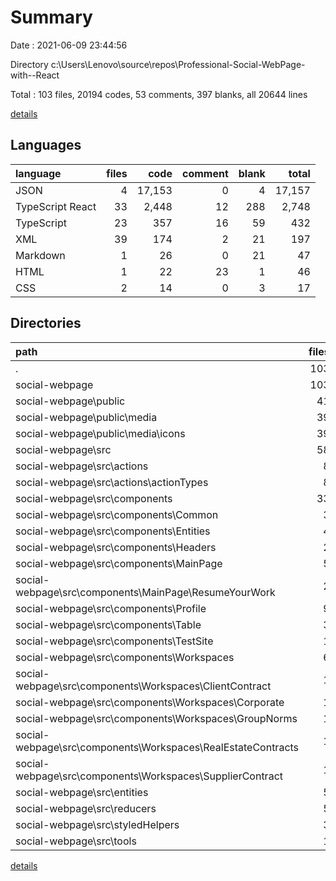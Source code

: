 # Summary

Date : 2021-06-09 23:44:56

Directory c:\Users\Lenovo\source\repos\Professional-Social-WebPage-with--React

Total : 103 files,  20194 codes, 53 comments, 397 blanks, all 20644 lines

[details](details.md)

## Languages
| language | files | code | comment | blank | total |
| :--- | ---: | ---: | ---: | ---: | ---: |
| JSON | 4 | 17,153 | 0 | 4 | 17,157 |
| TypeScript React | 33 | 2,448 | 12 | 288 | 2,748 |
| TypeScript | 23 | 357 | 16 | 59 | 432 |
| XML | 39 | 174 | 2 | 21 | 197 |
| Markdown | 1 | 26 | 0 | 21 | 47 |
| HTML | 1 | 22 | 23 | 1 | 46 |
| CSS | 2 | 14 | 0 | 3 | 17 |

## Directories
| path | files | code | comment | blank | total |
| :--- | ---: | ---: | ---: | ---: | ---: |
| . | 103 | 20,194 | 53 | 397 | 20,644 |
| social-webpage | 103 | 20,194 | 53 | 397 | 20,644 |
| social-webpage\public | 41 | 221 | 25 | 23 | 269 |
| social-webpage\public\media | 39 | 174 | 2 | 21 | 197 |
| social-webpage\public\media\icons | 39 | 174 | 2 | 21 | 197 |
| social-webpage\src | 58 | 2,819 | 28 | 350 | 3,197 |
| social-webpage\src\actions | 8 | 86 | 4 | 20 | 110 |
| social-webpage\src\actions\actionTypes | 8 | 86 | 4 | 20 | 110 |
| social-webpage\src\components | 33 | 2,448 | 12 | 284 | 2,744 |
| social-webpage\src\components\Common | 3 | 36 | 0 | 8 | 44 |
| social-webpage\src\components\Entities | 4 | 349 | 0 | 54 | 403 |
| social-webpage\src\components\Headers | 2 | 295 | 0 | 34 | 329 |
| social-webpage\src\components\MainPage | 5 | 719 | 3 | 85 | 807 |
| social-webpage\src\components\MainPage\ResumeYourWork | 2 | 270 | 0 | 46 | 316 |
| social-webpage\src\components\Profile | 9 | 678 | 9 | 66 | 753 |
| social-webpage\src\components\Table | 3 | 318 | 0 | 28 | 346 |
| social-webpage\src\components\TestSite | 1 | 5 | 0 | 2 | 7 |
| social-webpage\src\components\Workspaces | 6 | 48 | 0 | 7 | 55 |
| social-webpage\src\components\Workspaces\ClientContract | 1 | 8 | 0 | 1 | 9 |
| social-webpage\src\components\Workspaces\Corporate | 1 | 8 | 0 | 1 | 9 |
| social-webpage\src\components\Workspaces\GroupNorms | 1 | 8 | 0 | 1 | 9 |
| social-webpage\src\components\Workspaces\RealEstateContracts | 1 | 8 | 0 | 1 | 9 |
| social-webpage\src\components\Workspaces\SupplierContract | 1 | 8 | 0 | 1 | 9 |
| social-webpage\src\entities | 5 | 50 | 1 | 1 | 52 |
| social-webpage\src\reducers | 5 | 108 | 10 | 17 | 135 |
| social-webpage\src\styledHelpers | 3 | 108 | 0 | 18 | 126 |
| social-webpage\src\tools | 1 | 5 | 0 | 2 | 7 |

[details](details.md)